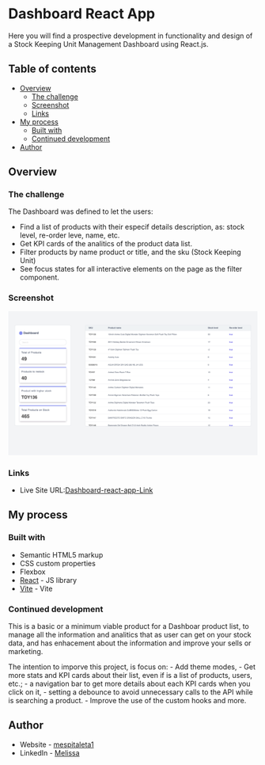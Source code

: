 # Dashboard React App
Here you will find a prospective development in functionality and design of a Stock Keeping Unit Management Dashboard using React.js.

## Table of contents
- [Overview](#overview)
  - [The challenge](#the-challenge)
  - [Screenshot](#screenshot)
  - [Links](#links)
- [My process](#my-process)
  - [Built with](#built-with)
  - [Continued development](#continued-development)
- [Author](#author)



## Overview
### The challenge
The Dashboard was defined to let the users: 
- Find a list of products with their especif details description, as: 
stock level, re-order leve, name, etc. 
- Get KPI cards of the analitics of the product data list.
- Filter products by name product or title, and the sku (Stock Keeping Unit)
- See focus states for all interactive elements on the page as the filter component.


### Screenshot
![dashboard desktop design](./src/assets/Screenshot%202023-07-26%20at%2012-22-57%20Dashboar%20React%20App.png)

### Links
- Live Site URL:[Dashboard-react-app-Link](https://dashboard-react-erb9cwdsf-mespitaleta1.vercel.app/)


## My process
### Built with
- Semantic HTML5 markup
- CSS custom properties
- Flexbox
- [React](https://reactjs.org/) - JS library
- [Vite](https://vitejs.dev/) - Vite

### Continued development
This is a basic or a minimum viable product for a Dashboar product list, to manage all the information and analitics that as user can get on your stock data, and has enhacement about the information and improve your sells or marketing. 

The intention to imporve this project, is focus on:
    - Add theme modes,
    - Get more stats and KPI cards about their list, even if is a list of products, users, etc.; 
    - a navigation bar to get more details about each KPI cards when you click on it, 
    - setting a debounce to avoid unnecessary calls to the API while is searching a product.
    - Improve the use of the custom hooks 
and more.

## Author
- Website - [mespitaleta1](https://mespitaleta1.github.io/portfolio/)
- LinkedIn - [Melissa](https://www.linkedin.com/in/melissa-espitaleta-267b90124/)
